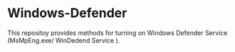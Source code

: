 # Windows-Defender
This repositoy provides methods for turning on Windows Defender Service (MsMpEng.exe/ WinDedend Service ).


